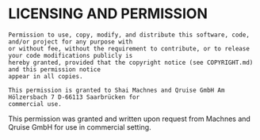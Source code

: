 # LICENSING AND PERMISSION    

    Permission to use, copy, modify, and distribute this software, code, and/or project for any purpose with 
    or without fee, without the requirement to contribute, or to release your code modifications publicly is  
    hereby granted, provided that the copyright notice (see COPYRIGHT.md) and this permission notice 
    appear in all copies. 

    This permission is granted to Shai Machnes and Qruise GmbH Am Hölzersbach 7 D-66113 Saarbrücken for 
    commercial use.

This permission was granted and written upon request from Machnes and Qruise GmbH for use in commercial setting. 
